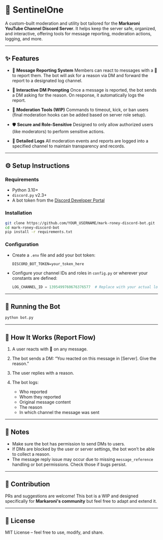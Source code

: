 # 🤖 SentinelOne

A custom-built moderation and utility bot tailored for the **Markaroni YouTube Channel Discord Server**. It helps keep the server safe, organized, and interactive, offering tools for message reporting, moderation actions, logging, and more.

---

## ✨ Features

* 🔨 **Message Reporting System**
  Members can react to messages with a 🚨 to report them. The bot will ask for a reason via DM and forward the report to a designated log channel.

* 📩 **Interactive DM Prompting**
  Once a message is reported, the bot sends a DM asking for the reason. On response, it automatically logs the report.

* 🧹 **Moderation Tools (WIP)**
  Commands to timeout, kick, or ban users (final moderation hooks can be added based on server role setup).

* 🛡️ **Secure and Role-Sensitive**
  Designed to only allow authorized users (like moderators) to perform sensitive actions.

* 🧾 **Detailed Logs**
  All moderation events and reports are logged into a specified channel to maintain transparency and records.

---

## ⚙️ Setup Instructions

### Requirements

* Python 3.10+
* `discord.py` v2.3+
* A bot token from the [Discord Developer Portal](https://discord.com/developers/applications)

### Installation

```bash
git clone https://github.com/YOUR_USERNAME/mark-roney-discord-bot.git
cd mark-roney-discord-bot
pip install -r requirements.txt
```

### Configuration

* Create a `.env` file and add your bot token:

  ```env
  DISCORD_BOT_TOKEN=your_token_here
  ```
* Configure your channel IDs and roles in `config.py` or wherever your constants are defined:

  ```python
  LOG_CHANNEL_ID = 1395499760676376577  # Replace with your actual log channel ID
  ```

---

## 🚀 Running the Bot

```bash
python bot.py
```

---

## 🧠 How It Works (Report Flow)

1. A user reacts with 🚨 on any message.
2. The bot sends a DM: “You reacted on this message in \[Server]. Give the reason.”
3. The user replies with a reason.
4. The bot logs:

   * Who reported
   * Whom they reported
   * Original message content
   * The reason
   * In which channel the message was sent

---

## 📌 Notes

* Make sure the bot has permission to send DMs to users.
* If DMs are blocked by the user or server settings, the bot won’t be able to collect a reason.
* The message reply issue may occur due to missing `message_reference` handling or bot permissions. Check those if bugs persist.

---

## 💬 Contribution

PRs and suggestions are welcome! This bot is a WIP and designed specifically for **Markaroni's community** but feel free to adapt and extend it.

---

## 📄 License

MIT License – feel free to use, modify, and share.
